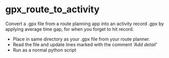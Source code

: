 # gpx_route_to_activity
Convert a .gpx file from a route planning app into an activity record .gpx by applying average time gap, for when you forget to hit record.  

- Place in same directory as your .gpx file from your route planner.
- Read the file and update lines marked with the comment _'Add detail'_
- Run as a normal python script
